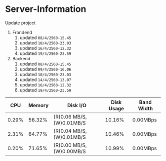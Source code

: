 # Server-Information

Update project
1. Frondend
    1. updated `08/4/2560-15.45`
    2. updated `10/4/2560-23.03`
    3. updated `16/4/2560-12.32`
    4. updated `19/4/2560-23.59`
2. Backend
    1. updated `08/4/2560-15.45`
    2. updated `09/4/2560-16.06`
    3. updated `10/4/2560-23.03`
    4. updated `14/4/2560-13.07`
    5. updated `16/4/2560-12.32`
    6. updated `19/4/2560-23.59`
    
|CPU  |Memory|Disk I/O                 |Disk Usage|Band Width|
|-----|------|-------------------------|----------|----------|
|0.29%|56.32%|(R)0.06 MB/S, (W)0.01MB/S|10.16%    |0.00MBps  |
|2.31%|64.77%|(R)0.04 MB/S, (W)0.01MB/S|10.46%    |0.00MBps  |
|0.20%|71.65%|(R)0.00 MB/S, (W)0.00MB/S|10.99%    |0.00MBps  |
